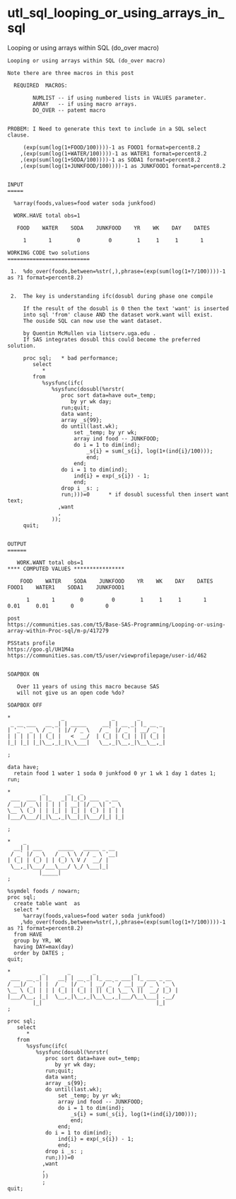 # utl_sql_looping_or_using_arrays_in_sql
Looping or using arrays within SQL (do_over macro)

    Looping or using arrays within SQL (do_over macro)

    Note there are three macros in this post

      REQUIRED  MACROS:

            NUMLIST -- if using numbered lists in VALUES parameter.
            ARRAY   -- if using macro arrays.
            DO_OVER -- patemt macro


    PROBEM: I Need to generate this text to include in a SQL select clause.

         (exp(sum(log(1+FOOD/100))))-1 as FOOD1 format=percent8.2
        ,(exp(sum(log(1+WATER/100))))-1 as WATER1 format=percent8.2
        ,(exp(sum(log(1+SODA/100))))-1 as SODA1 format=percent8.2
        ,(exp(sum(log(1+JUNKFOOD/100))))-1 as JUNKFOOD1 format=percent8.2


    INPUT
    =====

      %array(foods,values=food water soda junkfood)

      WORK.HAVE total obs=1

       FOOD    WATER    SODA    JUNKFOOD    YR    WK    DAY    DATES

         1       1        0         0        1     1     1       1

    WORKING CODE two solutions
    ==========================

     1.  %do_over(foods,between=%str(,),phrase=(exp(sum(log(1+?/100))))-1 as ?1 format=percent8.2)


     2.  The key is understanding ifc(dosubl during phase one compile

         If the result of the dosubl is 0 then the text 'want' is inserted
         into sql 'from' clause AND the dataset work.want will exist.
         The ouside SQL can now use the want dataset.

         by Quentin McMullen via listserv.uga.edu .
         If SAS integrates dosubl this could become the preferred solution.

         proc sql;   * bad performance;
            select
               *
            from
               %sysfunc(ifc(
                  %sysfunc(dosubl(%nrstr(
                     proc sort data=have out=_temp;
                        by yr wk day;
                     run;quit;
                     data want;
                     array _s{99};
                     do until(last.wk);
                         set _temp; by yr wk;
                         array ind food -- JUNKFOOD;
                         do i = 1 to dim(ind);
                             _s{i} = sum(_s{i}, log(1+(ind{i}/100)));
                             end;
                         end;
                     do i = 1 to dim(ind);
                         ind{i} = exp(_s{i}) - 1;
                         end;
                     drop i _s: ;
                     run;)))=0      * if dosubl sucessful then insert want text;
                    ,want
                    ,
                  ));
         quit;


    OUTPUT
    ======

       WORK.WANT total obs=1                                             **** COMPUTED VALUES ****************

        FOOD    WATER    SODA    JUNKFOOD    YR    WK    DAY    DATES    FOOD1    WATER1    SODA1    JUNKFOOD1

          1       1        0         0        1     1     1       1       0.01     0.01       0          0

    post
    https://communities.sas.com/t5/Base-SAS-Programming/Looping-or-using-array-within-Proc-sql/m-p/417279

    PSStats profile
    https://goo.gl/UH1M4a
    https://communities.sas.com/t5/user/viewprofilepage/user-id/462


    SOAPBOX ON

       Over 11 years of using this macro because SAS
       will not give us an open code %do?

    SOAPBOX OFF

    *                _               _       _
     _ __ ___   __ _| | _____     __| | __ _| |_ __ _
    | '_ ` _ \ / _` | |/ / _ \   / _` |/ _` | __/ _` |
    | | | | | | (_| |   <  __/  | (_| | (_| | || (_| |
    |_| |_| |_|\__,_|_|\_\___|   \__,_|\__,_|\__\__,_|

    ;

    data have;
      retain food 1 water 1 soda 0 junkfood 0 yr 1 wk 1 day 1 dates 1;
    run;

    *          _       _   _
     ___  ___ | |_   _| |_(_) ___  _ __
    / __|/ _ \| | | | | __| |/ _ \| '_ \
    \__ \ (_) | | |_| | |_| | (_) | | | |
    |___/\___/|_|\__,_|\__|_|\___/|_| |_|

    ;

    *    _
      __| | ___     _____   _____ _ __
     / _` |/ _ \   / _ \ \ / / _ \ '__|
    | (_| | (_) | | (_) \ V /  __/ |
     \__,_|\___/___\___/ \_/ \___|_|
              |_____|
    ;

    %symdel foods / nowarn;
    proc sql;
      create table want  as
      select *
         %array(foods,values=food water soda junkfood)
        ,%do_over(foods,between=%str(,),phrase=(exp(sum(log(1+?/100))))-1 as ?1 format=percent8.2)
      from HAVE
      group by YR, WK
      having DAY=max(day)
      order by DATES ;
    quit;

    *          _       _       _            _
     ___  __ _| |   __| | __ _| |_ __ _ ___| |_ ___ _ __
    / __|/ _` | |  / _` |/ _` | __/ _` / __| __/ _ \ '_ \
    \__ \ (_| | | | (_| | (_| | || (_| \__ \ ||  __/ |_) |
    |___/\__, |_|  \__,_|\__,_|\__\__,_|___/\__\___| .__/
            |_|                                    |_|
    ;

    proc sql;
       select
          *
       from
          %sysfunc(ifc(
             %sysfunc(dosubl(%nrstr(
                proc sort data=have out=_temp;
                   by yr wk day;
                run;quit;
                data want;
                array _s{99};
                do until(last.wk);
                    set _temp; by yr wk;
                    array ind food -- JUNKFOOD;
                    do i = 1 to dim(ind);
                        _s{i} = sum(_s{i}, log(1+(ind{i}/100)));
                        end;
                    end;
                do i = 1 to dim(ind);
                    ind{i} = exp(_s{i}) - 1;
                    end;
                drop i _s: ;
                run;)))=0
               ,want
               ,
               ))
               ;
    quit;

